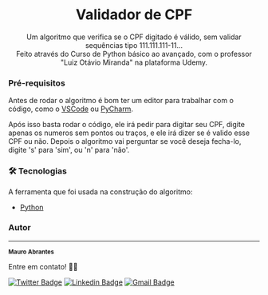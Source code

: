 <h1 align="center">Validador de CPF</h1>

<p align="center">Um algoritmo que verifica se o CPF digitado é válido, sem validar sequências tipo 111.111.111-11... <br>
Feito através do Curso de Python básico ao avançado, com o professor "Luiz Otávio Miranda" na plataforma Udemy.</p>

### Pré-requisitos
Antes de rodar o algoritmo é bom ter um editor para trabalhar com o código, como o [VSCode](https://code.visualstudio.com/) ou [PyCharm](https://www.jetbrains.com/pt-br/pycharm/download/#section=windows).

Após isso basta rodar o código, ele irá pedir para digitar seu CPF, digite apenas os numeros sem pontos ou traços, e ele irá dizer se é valido esse CPF ou não. Depois o algoritmo vai perguntar se você deseja fecha-lo, digite 's' para 'sim', ou 'n' para 'não'.

### 🛠 Tecnologias

A ferramenta que foi usada na construção do algoritmo:

- [Python](https://python.org/)

### Autor
---

 <sub><b>Mauro Abrantes</b></sub>

Entre em contato! 👋🏽

[![Twitter Badge](https://img.shields.io/badge/-@mauroabrdev-1ca0f1?style=flat-square&labelColor=1ca0f1&logo=twitter&logoColor=white&link=https://twitter.com/mauroabrdev)](https://twitter.com/mauroabrdev) [![Linkedin Badge](https://img.shields.io/badge/-Mauro-blue?style=flat-square&logo=Linkedin&logoColor=white&link=https://www.linkedin.com/in/mauro-abrantes-287638181/)](https://www.linkedin.com/in/mauro-abrantes-287638181/) 
[![Gmail Badge](https://img.shields.io/badge/-contatomauroabrantes@gmail.com-c14438?style=flat-square&logo=Gmail&logoColor=white&link=mailto:contatomauroabrantes@gmail.com)](mailto:contatomauroabrantes@gmail.com)